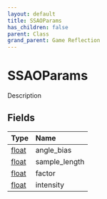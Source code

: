 ```yaml
---
layout: default
title: SSAOParams
has_children: false
parent: Class
grand_parent: Game Reflection
---
```

# SSAOParams
Description 

## Fields

| Type | Name |
|:----------|:--------------|
| [float](/riftbreaker-wiki/docs/game-reflection/components/float/) | angle_bias |
| [float](/riftbreaker-wiki/docs/game-reflection/components/float/) | sample_length |
| [float](/riftbreaker-wiki/docs/game-reflection/components/float/) | factor |
| [float](/riftbreaker-wiki/docs/game-reflection/components/float/) | intensity |

